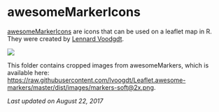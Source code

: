 # awesomeMarkerIcons

[awesomeMarkerIcons](https://github.com/lvoogdt/Leaflet.awesome-markers#screenshots) are icons that can be used on a leaflet map in R. They were created by [Lennard Voodgdt](https://github.com/lvoogdt).

[![](https://raw.githubusercontent.com/lvoogdt/Leaflet.awesome-markers/master/dist/images/markers-soft@2x.png)](https://raw.githubusercontent.com/lvoogdt/Leaflet.awesome-markers/master/dist/images/markers-soft@2x.png)

This folder contains cropped images from awesomeMarkers, which is available here: https://raw.githubusercontent.com/lvoogdt/Leaflet.awesome-markers/master/dist/images/markers-soft@2x.png. 

*Last updated on August 22, 2017*
